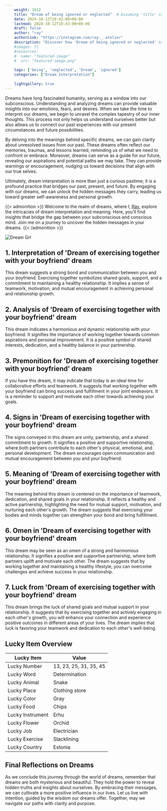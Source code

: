 ```yaml
---
    weight: 1812
    title: "Dream of being ignored or neglected"  # Assuming 'title' column exists
    date: 2024-10-12T10:43:00+08:00
    lastmod: 2024-10-12T10:43:00+08:00
    draft: false
    author: "ray"
    authorLink: "https://instagram.com/ray._.atelier"
    description: "Discover how 'Dream of being ignored or neglected' can interpret your future and uncover its significant meanings in your life."
    #images: []
    #resources:
    #- name: "featured-image"
    #  src: "featured-image.png"
    
    tags: ['being', 'neglected', 'Dream', 'ignored']
    categories: ["Dream Interpretation"]
    
    lightgallery: true
---
```

    
Dreams have long fascinated humanity, serving as a window into our subconscious. Understanding and analyzing dreams can provide valuable insights into our emotions, fears, and desires. When we take the time to interpret our dreams, we begin to unravel the complex tapestry of our inner thoughts. This process not only helps us understand ourselves better but also allows us to connect our past experiences with our present circumstances and future possibilities.

By delving into the meanings behind specific dreams, we can gain clarity about unresolved issues from our past. These dreams often reflect our memories, traumas, and lessons learned, reminding us of what we need to confront or embrace. Moreover, dreams can serve as a guide for our future, revealing our aspirations and potential paths we may take. They can provide warnings or encouragement, nudging us toward decisions that align with our true selves.

Ultimately, dream interpretation is more than just a curious pastime; it is a profound practice that bridges our past, present, and future. By engaging with our dreams, we can unlock the hidden messages they carry, leading us toward greater self-awareness and personal growth.

{{< admonition >}}
Welcome to the realm of dreams, where I, [Ray](https://instagram.com/ray._.atelier), explore the intricacies of dream interpretation and meaning. Here, you’ll find insights that bridge the gap between your subconscious and conscious mind. Join me on a journey to uncover the hidden messages in your dreams.
{{< /admonition >}}

![Dream Grl](https://cdn.pixabay.com/photo/2017/11/02/03/35/gothic-2910057_1280.jpg "Dream Grl")

## 1. Interpretation of 'Dream of exercising together with your boyfriend' dream
 This dream suggests a strong bond and communication between you and your boyfriend. Exercising together symbolizes shared goals, support, and a commitment to maintaining a healthy relationship. It implies a sense of teamwork, motivation, and mutual encouragement in achieving personal and relationship growth.

## 2. Analysis of 'Dream of exercising together with your boyfriend' dream
 This dream indicates a harmonious and dynamic relationship with your boyfriend. It signifies the importance of working together towards common aspirations and personal improvement. It is a positive symbol of shared interests, dedication, and a healthy balance in your partnership.

## 3. Premonition for 'Dream of exercising together with your boyfriend' dream
 If you have this dream, it may indicate that today is an ideal time for collaborative efforts and teamwork. It suggests that working together with your boyfriend can bring success and fulfillment in your joint endeavors. It is a reminder to support and motivate each other towards achieving your goals.

## 4. Signs in 'Dream of exercising together with your boyfriend' dream
 The signs conveyed in this dream are unity, partnership, and a shared commitment to growth. It signifies a positive and supportive relationship, where both partners contribute to each other's physical, emotional, and personal development. The dream encourages open communication and mutual encouragement between you and your boyfriend.

## 5. Meaning of 'Dream of exercising together with your boyfriend' dream
 The meaning behind this dream is centered on the importance of teamwork, dedication, and shared goals in your relationship. It reflects a healthy and active partnership, highlighting the need for mutual support, motivation, and nurturing each other's growth. The dream suggests that exercising your bodies and minds together can strengthen your bond and bring fulfillment.

## 6. Omen in 'Dream of exercising together with your boyfriend' dream
 This dream may be seen as an omen of a strong and harmonious relationship. It signifies a positive and supportive partnership, where both partners uplift and motivate each other. The dream suggests that by working together and maintaining a healthy lifestyle, you can overcome challenges and achieve success in your relationship.

## 7. Luck from 'Dream of exercising together with your boyfriend' dream
 This dream brings the luck of shared goals and mutual support in your relationship. It suggests that by exercising together and actively engaging in each other's growth, you will enhance your connection and experience positive outcomes in different areas of your lives. The dream implies that luck is favoring your teamwork and dedication to each other's well-being.

## Lucky Item Overview
| Lucky Item          | Value              |
|---------------|--------------------|
| Lucky Number        | 13, 23, 25, 31, 35, 45  |
| Lucky Word          | Determination |
| Lucky Animal        | Snake |
| Lucky Place         | Clothing store     |
| Lucky Color         | Gray     |
| Lucky Food          | Chips      |
| Lucky Instrument    | Erhu |
| Lucky Flower        | Orchid    |
| Lucky Job           | Electrician       |
| Lucky Exercise      | Slacklining  |
| Lucky Country       | Estonia    |


##  Final Reflections on Dreams

As we conclude this journey through the world of dreams, remember that dreams are both mysterious and beautiful. They hold the power to reveal hidden truths and insights about ourselves. By embracing their messages, we can cultivate a more positive influence in our lives. Let us live with intention, guided by the wisdom our dreams offer. Together, may we navigate our paths with clarity and purpose.
